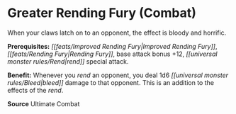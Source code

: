 ﻿---
cssclass: [feats]

---
# Greater Rending Fury (Combat)

When your claws latch on to an opponent, the effect is bloody and horrific.

**Prerequisites:** _[[feats/Improved Rending Fury|Improved Rending Fury]]_, _[[feats/Rending Fury|Rending Fury]]_, base attack bonus +12, _[[universal monster rules/Rend|rend]]_ special attack.

**Benefit:** Whenever you _rend_ an opponent, you deal 1d6 _[[universal monster rules/Bleed|bleed]]_ damage to that opponent. This is an addition to the effects of the _rend_.

**Source** Ultimate Combat